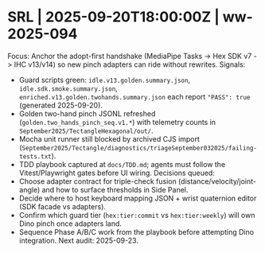 # SRL | 2025-09-20T18:00:00Z | ww-2025-094

Focus: Anchor the adopt-first handshake (MediaPipe Tasks -> Hex SDK v7 -> IHC v13/v14) so new pinch adapters can ride without rewrites.
Signals:
- Guard scripts green: `idle.v13.golden.summary.json`, `idle.sdk.smoke.summary.json`, `enriched.v13.golden.twohands.summary.json` each report `"PASS": true` (generated 2025-09-20).
- Golden two-hand pinch JSONL refreshed (`golden.two_hands_pinch_seq.v1.*`) with telemetry counts in `September2025/TectangleHexagonal/out/`.
- Mocha unit runner still blocked by archived CJS import (`September2025/Tectangle/diagnostics/triageSeptember032025/failing-tests.txt`).
- TDD playbook captured at `docs/TDD.md`; agents must follow the Vitest/Playwright gates before UI wiring.
Decisions queued:
- Choose adapter contract for triple-check fusion (distance/velocity/joint-angle) and how to surface thresholds in Side Panel.
- Decide where to host keyboard mapping JSON + wrist quaternion editor (SDK facade vs adapters).
- Confirm which guard tier (`hex:tier:commit` vs `hex:tier:weekly`) will own Dino pinch once adapters land.
- Sequence Phase A/B/C work from the playbook before attempting Dino integration.
Next audit: 2025-09-23.

